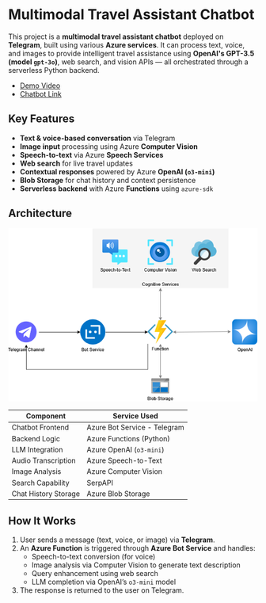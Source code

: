 # Multimodal Travel Assistant Chatbot

This project is a **multimodal travel assistant chatbot** deployed on **Telegram**, built using various **Azure services**. It can process text, voice, and images to provide intelligent travel assistance using **OpenAI's GPT-3.5 (model `gpt-3o`)**, web search, and vision APIs — all orchestrated through a serverless Python backend.

* [Demo Video](./MMTravelAssistant-Demo.mp4)
* [Chatbot Link](https://telegram.me/SIG788_MM_Travel_Assistant_Bot)

## Key Features

* **Text & voice-based conversation** via Telegram
* **Image input** processing using Azure **Computer Vision**
* **Speech-to-text** via Azure **Speech Services**
* **Web search** for live travel updates
* **Contextual responses** powered by Azure **OpenAI (`o3-mini`)**
* **Blob Storage** for chat history and context persistence
* **Serverless backend** with Azure **Functions** using `azure-sdk`

## Architecture
![Architecture Diagram](./MMTravelAssistant-Architecture.png)

| Component            | Service Used                  |
| -------------------- | ------------------------------|
| Chatbot Frontend     | Azure Bot Service - Telegram  |
| Backend Logic        | Azure Functions (Python)      |
| LLM Integration      | Azure OpenAI (`o3-mini`)      |
| Audio Transcription  | Azure Speech-to-Text          |
| Image Analysis       | Azure Computer Vision         |
| Search Capability    | SerpAPI                       |
| Chat History Storage | Azure Blob Storage            |

## How It Works

1. User sends a message (text, voice, or image) via **Telegram**.
2. An **Azure Function** is triggered through **Azure Bot Service** and handles:
   * Speech-to-text conversion (for voice)
   * Image analysis via Computer Vision to generate text description
   * Query enhancement using web search
   * LLM completion via OpenAI’s `o3-mini` model
3. The response is returned to the user on Telegram.

